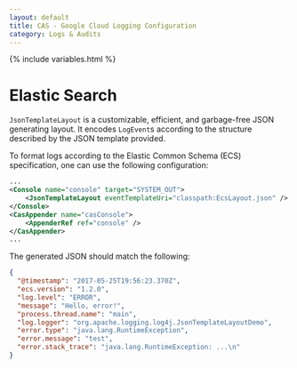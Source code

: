 ```yaml
---
layout: default
title: CAS - Google Cloud Logging Configuration
category: Logs & Audits
---
```


{% include variables.html %}

# Elastic Search

`JsonTemplateLayout` is a customizable, efficient, and garbage-free JSON generating layout. 
It encodes `LogEvent`s according to the structure described by the JSON template provided.

To format logs according to the Elastic Common Schema (ECS) specification, one can use the following configuration:

```xml
...
<Console name="console" target="SYSTEM_OUT">
    <JsonTemplateLayout eventTemplateUri="classpath:EcsLayout.json" />
</Console>
<CasAppender name="casConsole">
    <AppenderRef ref="console" />
</CasAppender>
...
```

The generated JSON should match the following:

```json
{
  "@timestamp": "2017-05-25T19:56:23.370Z",
  "ecs.version": "1.2.0",
  "log.level": "ERROR",
  "message": "Hello, error!",
  "process.thread.name": "main",
  "log.logger": "org.apache.logging.log4j.JsonTemplateLayoutDemo",
  "error.type": "java.lang.RuntimeException",
  "error.message": "test",
  "error.stack_trace": "java.lang.RuntimeException: ...\n"
}
```
